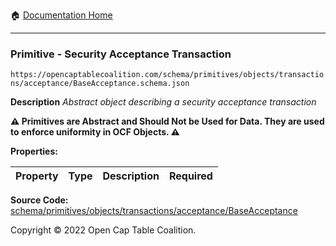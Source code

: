 :house: [Documentation Home](/README.md)

---

### Primitive - Security Acceptance Transaction

`https://opencaptablecoalition.com/schema/primitives/objects/transactions/acceptance/BaseAcceptance.schema.json`

**Description** _Abstract object describing a security acceptance transaction_

**:warning: Primitives are Abstract and Should Not be Used for Data. They are used to enforce uniformity in OCF Objects. :warning:**

**Properties:**

| Property | Type | Description | Required |
| -------- | ---- | ----------- | -------- |

**Source Code:** [schema/primitives/objects/transactions/acceptance/BaseAcceptance](/schema/primitives/objects/transactions/acceptance/BaseAcceptance.schema.json)

Copyright © 2022 Open Cap Table Coalition.
